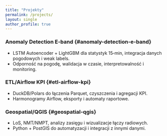 ```yaml
---
title: "Projekty"
permalink: /projects/
layout: single
author_profile: true
---
```


### Anomaly Detection E-band {#anomaly-detection-e-band}
- LSTM Autoencoder + LightGBM dla statystyk 15‑min, integracja danych pogodowych i weak labels.  
- Odporność na pogodę, walidacja w czasie, interpretowalność i monitoring.  

### ETL/Airflow KPI {#etl-airflow-kpi}
- DuckDB/Polars do łączenia Parquet, czyszczenia i agregacji KPI.  
- Harmonogramy Airflow, eksporty i automaty raportowe.  

### Geospatial/QGIS {#geospatial-qgis}
- LoS, NMT/NMPT, analizy zasięgu i wizualizacje łączy radiowych.  
- Python + PostGIS do automatyzacji i integracji z innymi danymi.  
